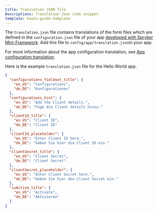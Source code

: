 ```yaml
---
title: Translation JSON file
Descriptions: Translation Json code snippet
template: howto-guide-template
---
```


The `translation.json` file contains translations of the form files which are defined in the `configuration.json` file of your app [developed with Spryker Mini-Framework](/docs/acp/user/develop-an-app/develop-an-app.html). Add this file to `config/app/translation.json`in your app.

For more information about the app configuration translation, see [App configuration translation](/docs/acp/user/app-configuration-translation.html).

Here is the example `translation.json` file for the Hello World app.

```json
{
  "configurations_fieldset_title": {
    "en_US": "Configurations",
    "de_DE": "Konfigurationen"
  },
  "configurations_hint": {
    "en_US": "Add the Client details.",
    "de_DE": "Füge die Client details hinzu."
  },
  "clientId_title": {
    "en_US": "Client ID",
    "de_DE": "Client ID"
  },
  "clientId_placeholder": {
    "en_US": "Enter Client ID here.",
    "de_DE": "Geben Sie hier die Client ID ein."
  },
  "clientSecret_title": {
    "en_US": "Client Secret",
    "de_DE": "Client Secret"
  },
  "clientSecret_placeholder": {
    "en_US": "Enter Client Secret here.",
    "de_DE": "Geben Sie hier den Client Secret ein."
  },
  "isActive_title": {
    "en_US": "Activate",
    "de_DE": "Aktivieren"
  }
}
```